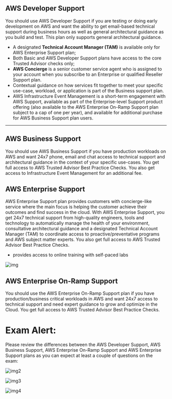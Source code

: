 ## AWS Developer Support

You should use AWS Developer Support if you are testing or doing early development on AWS and want the ability to get email-based technical support during business hours as well as general architectural guidance as you build and test. This plan only supports general architectural guidance.

- A designated **Technical Account Manager (TAM)** is available only for AWS Enterprise Support plan;
- Both Basic and AWS Developer Support plans have access to the core Trusted Advisor checks only;
- **AWS Concierge** is a senior customer service agent who is assigned to your account when you subscribe to an Enterprise or qualified Reseller Support plan.
- Contextual guidance on how services fit together to meet your specific use-case, workload, or application is part of the Business support plan.
- AWS Infrastructure Event Management is a short-term engagement with AWS Support, available as part of the Enterprise-level Support product offering (also available to the AWS Enterprise On-Ramp Support plan subject to a cap of one per year), and available for additional purchase for AWS Business Support plan users.

---

## AWS Business Support

You should use AWS Business Support if you have production workloads on AWS and want 24x7 phone, email and chat access to technical support and architectural guidance in the context of your specific use-cases. You get full access to AWS Trusted Advisor Best Practice Checks. You also get access to Infrastructure Event Management for an additional fee.

## AWS Enterprise Support

AWS Enterprise Support plan provides customers with concierge-like service where the main focus is helping the customer achieve their outcomes and find success in the cloud. With AWS Enterprise Support, you get 24x7 technical support from high-quality engineers, tools and technology to automatically manage the health of your environment, consultative architectural guidance and a designated Technical Account Manager (TAM) to coordinate access to proactive/preventative programs and AWS subject matter experts. You also get full access to AWS Trusted Advisor Best Practice Checks.

- provides access to online training with self-paced labs

![img](https://d1.awsstatic.com/product-marketing/AWS%20Support/Support_assets/ES%20graphic.4eefb3e4efe68c6e1b0ddc5a0da81f1b80fa3664.png)

## AWS Enterprise On-Ramp Support

You should use the AWS Enterprise On-Ramp Support plan if you have production/business critical workloads in AWS and want 24x7 access to technical support and need expert guidance to grow and optimize in the Cloud. You get full access to AWS Trusted Advisor Best Practice Checks.

# Exam Alert:

Please review the differences between the AWS Developer Support, AWS Business Support, AWS Enterprise On-Ramp Support and AWS Enterprise Support plans as you can expect at least a couple of questions on the exam:

![img2](https://assets-pt.media.datacumulus.com/aws-clf-pt/assets/pt4-q29-i1.jpg)

![img3](https://assets-pt.media.datacumulus.com/aws-clf-pt/assets/pt4-q29-i2.jpg)

![img4](https://assets-pt.media.datacumulus.com/aws-clf-pt/assets/pt4-q29-i3.jpg)
